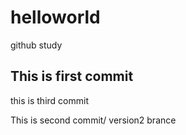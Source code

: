 # helloworld
github study

This is first commit
--------------------
this is third commit

This is second commit/ version2 brance

